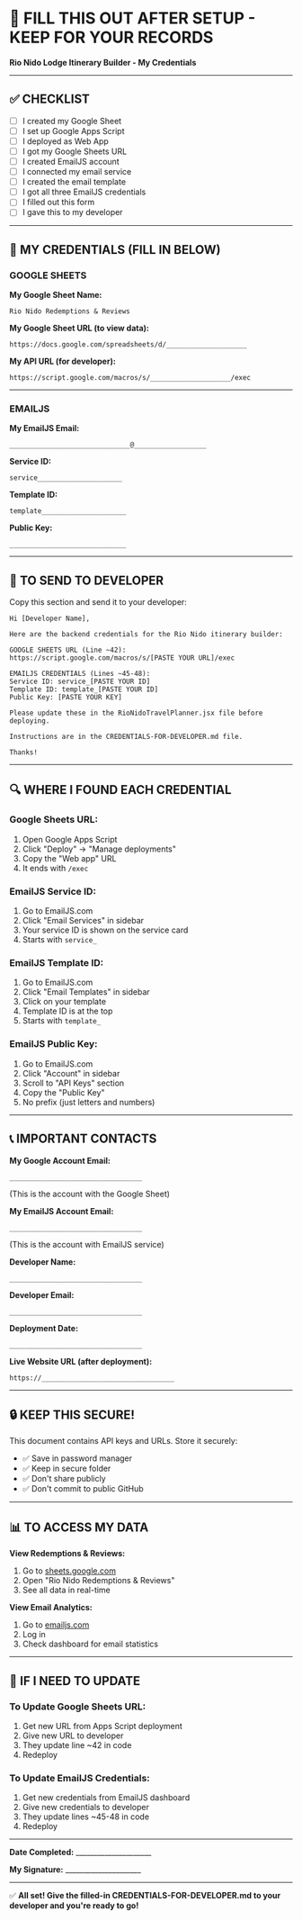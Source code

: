# 📝 FILL THIS OUT AFTER SETUP - KEEP FOR YOUR RECORDS

**Rio Nido Lodge Itinerary Builder - My Credentials**

---

## ✅ CHECKLIST

- [ ] I created my Google Sheet
- [ ] I set up Google Apps Script
- [ ] I deployed as Web App
- [ ] I got my Google Sheets URL
- [ ] I created EmailJS account
- [ ] I connected my email service
- [ ] I created the email template
- [ ] I got all three EmailJS credentials
- [ ] I filled out this form
- [ ] I gave this to my developer

---

## 🔐 MY CREDENTIALS (FILL IN BELOW)

### GOOGLE SHEETS

**My Google Sheet Name:**
```
Rio Nido Redemptions & Reviews
```

**My Google Sheet URL (to view data):**
```
https://docs.google.com/spreadsheets/d/____________________
```

**My API URL (for developer):**
```
https://script.google.com/macros/s/____________________/exec
```

---

### EMAILJS

**My EmailJS Email:**
```
______________________________@__________________
```

**Service ID:**
```
service_____________________
```

**Template ID:**
```
template_____________________
```

**Public Key:**
```
_____________________________
```

---

## 📧 TO SEND TO DEVELOPER

Copy this section and send it to your developer:

```
Hi [Developer Name],

Here are the backend credentials for the Rio Nido itinerary builder:

GOOGLE SHEETS URL (Line ~42):
https://script.google.com/macros/s/[PASTE YOUR URL]/exec

EMAILJS CREDENTIALS (Lines ~45-48):
Service ID: service_[PASTE YOUR ID]
Template ID: template_[PASTE YOUR ID]
Public Key: [PASTE YOUR KEY]

Please update these in the RioNidoTravelPlanner.jsx file before deploying.

Instructions are in the CREDENTIALS-FOR-DEVELOPER.md file.

Thanks!
```

---

## 🔍 WHERE I FOUND EACH CREDENTIAL

### Google Sheets URL:
1. Open Google Apps Script
2. Click "Deploy" → "Manage deployments"
3. Copy the "Web app" URL
4. It ends with `/exec`

### EmailJS Service ID:
1. Go to EmailJS.com
2. Click "Email Services" in sidebar
3. Your service ID is shown on the service card
4. Starts with `service_`

### EmailJS Template ID:
1. Go to EmailJS.com
2. Click "Email Templates" in sidebar
3. Click on your template
4. Template ID is at the top
5. Starts with `template_`

### EmailJS Public Key:
1. Go to EmailJS.com
2. Click "Account" in sidebar
3. Scroll to "API Keys" section
4. Copy the "Public Key"
5. No prefix (just letters and numbers)

---

## 📞 IMPORTANT CONTACTS

**My Google Account Email:**
```
_________________________________
```
(This is the account with the Google Sheet)

**My EmailJS Account Email:**
```
_________________________________
```
(This is the account with EmailJS service)

**Developer Name:**
```
_________________________________
```

**Developer Email:**
```
_________________________________
```

**Deployment Date:**
```
_________________________________
```

**Live Website URL (after deployment):**
```
https://_________________________________
```

---

## 🔒 KEEP THIS SECURE!

This document contains API keys and URLs. Store it securely:
- ✅ Save in password manager
- ✅ Keep in secure folder
- ✅ Don't share publicly
- ✅ Don't commit to public GitHub

---

## 📊 TO ACCESS MY DATA

**View Redemptions & Reviews:**
1. Go to [sheets.google.com](https://sheets.google.com)
2. Open "Rio Nido Redemptions & Reviews"
3. See all data in real-time

**View Email Analytics:**
1. Go to [emailjs.com](https://www.emailjs.com)
2. Log in
3. Check dashboard for email statistics

---

## 🔄 IF I NEED TO UPDATE

### To Update Google Sheets URL:
1. Get new URL from Apps Script deployment
2. Give new URL to developer
3. They update line ~42 in code
4. Redeploy

### To Update EmailJS Credentials:
1. Get new credentials from EmailJS dashboard
2. Give new credentials to developer
3. They update lines ~45-48 in code
4. Redeploy

---

**Date Completed:** _____________________

**My Signature:** _____________________

---

✅ **All set! Give the filled-in CREDENTIALS-FOR-DEVELOPER.md to your developer and you're ready to go!**
